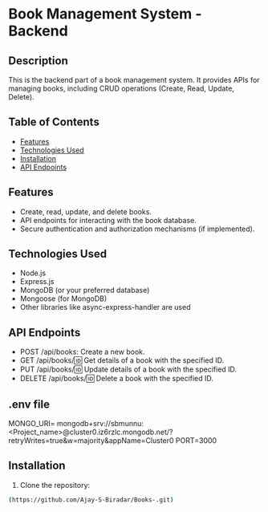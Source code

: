 # Book Management System - Backend

## Description

This is the backend part of a book management system. It provides APIs for managing books, including CRUD operations (Create, Read, Update, Delete).

## Table of Contents

- [Features](#features)
- [Technologies Used](#technologies-used)
- [Installation](#installation)
- [API Endpoints](#api-endpoints)

## Features

- Create, read, update, and delete books.
- API endpoints for interacting with the book database.
- Secure authentication and authorization mechanisms (if implemented).

## Technologies Used

- Node.js
- Express.js
- MongoDB (or your preferred database)
- Mongoose (for MongoDB)
- Other libraries like async-express-handler are used


## API Endpoints
- POST /api/books: Create a new book.
- GET /api/books/:id: Get details of a book with the specified ID.
- PUT /api/books/:id: Update details of a book with the specified ID.
- DELETE /api/books/:id: Delete a book with the specified ID.

## .env file 
MONGO_URI= mongodb+srv://sbmunnu:<Project_name>@cluster0.iz6rzlc.mongodb.net/?retryWrites=true&w=majority&appName=Cluster0
PORT=3000


## Installation

1. Clone the repository:

```bash
(https://github.com/Ajay-S-Biradar/Books-.git)

